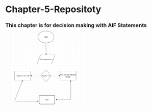 # Chapter-5-Repositoty
<h3> This chapter is for decision making with AIF Statements <h/3>
<img src="CAPTURE.PNG" height="250" width ="250" alt+" flow chart for age program">
